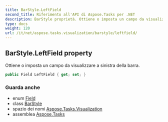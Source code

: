 ```yaml
---
title: BarStyle.LeftField
second_title: Riferimento all'API di Aspose.Tasks per .NET
description: BarStyle proprietà. Ottiene o imposta un campo da visualizzare a sinistra della barra.
type: docs
weight: 120
url: /it/net/aspose.tasks.visualization/barstyle/leftfield/
---
```

## BarStyle.LeftField property

Ottiene o imposta un campo da visualizzare a sinistra della barra.

```csharp
public Field LeftField { get; set; }
```

### Guarda anche

* enum [Field](../../../aspose.tasks/field/)
* class [BarStyle](../)
* spazio dei nomi [Aspose.Tasks.Visualization](../../barstyle/)
* assemblea [Aspose.Tasks](../../../)



